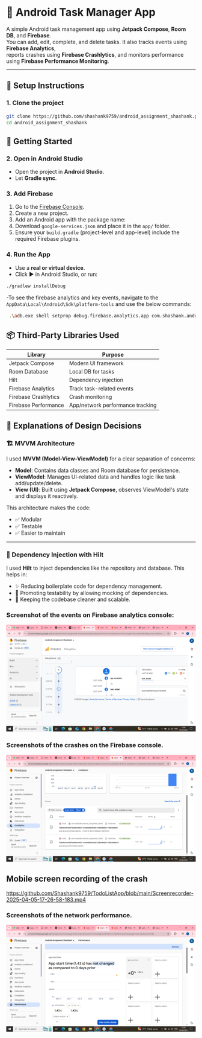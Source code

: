 # 📱 Android Task Manager App

A simple Android task management app using **Jetpack Compose**, **Room DB**, and **Firebase**.  
You can add, edit, complete, and delete tasks. It also tracks events using **Firebase Analytics**,  
reports crashes using **Firebase Crashlytics**, and monitors performance using **Firebase Performance Monitoring**.

---

## 🚀 Setup Instructions

### 1. Clone the project

```bash
git clone https://github.com/shashank9759/android_assignment_shashank.git
cd android_assignment_shashank
```
## 🚀 Getting Started

### 2. Open in Android Studio
- Open the project in **Android Studio**.
- Let **Gradle sync**.

### 3. Add Firebase
1. Go to the [Firebase Console](https://console.firebase.google.com).
2. Create a new project.
3. Add an Android app with the package name:
4. Download `google-services.json` and place it in the `app/` folder.
5. Ensure your `build.gradle` (project-level and app-level) include the required Firebase plugins.

### 4. Run the App
- Use a **real or virtual device**.
- Click ▶️ in Android Studio, or run:

```bash
./gradlew installDebug
```
-To see the firebase analytics and key events, navigate to the `AppData\Local\Android\Sdk\platform-tools` and  use the below commands:
```bash
 .\adb.exe shell setprop debug.firebase.analytics.app com.shashank.android_assignment_shashank
```
## 📦 Third-Party Libraries Used

| Library              | Purpose                          |
|----------------------|----------------------------------|
| Jetpack Compose      | Modern UI framework              |
| Room Database        | Local DB for tasks               |
| Hilt                 | Dependency injection             |
| Firebase Analytics   | Track task-related events        |
| Firebase Crashlytics | Crash monitoring                 |
| Firebase Performance | App/network performance tracking |



## 🧠 Explanations of Design Decisions

### 🏗️ MVVM Architecture

I used **MVVM (Model-View-ViewModel)** for a clear separation of concerns:

- **Model**: Contains data classes and Room database for persistence.
- **ViewModel**: Manages UI-related data and handles logic like task add/update/delete.
- **View (UI)**: Built using **Jetpack Compose**, observes ViewModel's state and displays it reactively.

This architecture makes the code:
- ✅ Modular
- ✅ Testable
- ✅ Easier to maintain

---

### 🔌 Dependency Injection with Hilt

I used **Hilt** to inject dependencies like the repository and database. This helps in:

- ✨ Reducing boilerplate code for dependency management.
- 🧪 Promoting testability by allowing mocking of dependencies.
- 🧼 Keeping the codebase cleaner and scalable.

### Screenshot of the events on Firebase analytics console:
![{A4D05C4C-3E32-493B-A788-191E9D3435AE}](https://github.com/Shashank9759/TodoListApp/blob/main/Screenshot%20(4).png)

###  Screenshots of the crashes on the Firebase console.
![{D734AFAA-5F01-4E25-A9AC-3142BCC383C3}](https://github.com/Shashank9759/TodoListApp/blob/main/Screenshot%20(6).png)



## Mobile screen recording of the crash
https://github.com/Shashank9759/TodoListApp/blob/main/Screenrecorder-2025-04-05-17-26-58-183.mp4


### Screenshots of the network performance.
![{21301D92-9325-4218-894E-4775B0327F13}](https://github.com/Shashank9759/TodoListApp/blob/main/Screenshot%20(5).png)
